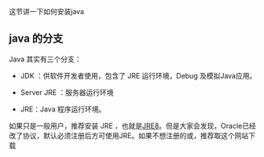 这节讲一下如何安装java

## java 的分支

Java 其实有三个分支： 

- JDK ：供软件开发者使用，包含了 JRE 运行环境，Debug 及模拟Java应用。

- Server JRE ：服务器运行环境

- JRE：Java 程序运行环境。

如果只是一般用户，推荐安装 JRE ，也就是[JRE8](https://www.oracle.com/technetwork/java/javase/downloads/jre8-downloads-2133155.html)。但是大家会发现，Oracle已经改了协议，默认必须注册后方可使用JRE。如果不想注册的或，推荐取这个网站下载
